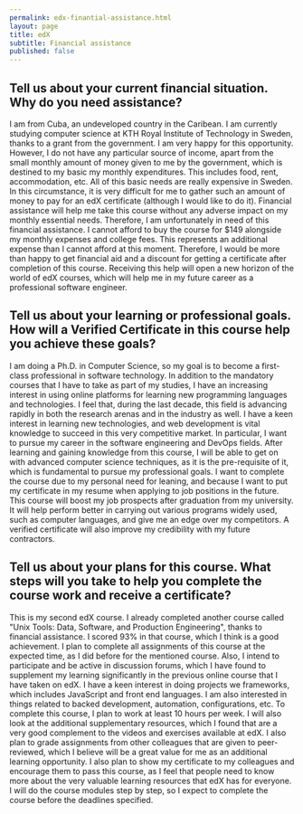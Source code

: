 ```yaml
---
permalink: edx-finantial-assistance.html
layout: page
title: edX
subtitle: Financial assistance
published: false
---
```


## Tell us about your current financial situation. Why do you need assistance? 

I am from Cuba, an undeveloped country in the Caribean. I am currently studying computer science at KTH Royal Institute of Technology in Sweden, thanks to a grant from the government. I am very happy for this opportunity. However, I do not have any particular source of income, apart from the small monthly amount of money given to me by the government, which is destined to my basic my monthly expenditures. This includes food, rent, accommodation, etc. All of this basic needs are really expensive in Sweden. In this circumstance, it is very difficult for me to gather such an amount of money to pay for an edX certificate (although I would like to do it). Financial assistance will help me take this course without any adverse impact on my monthly essential needs. Therefore, I am unfortunately in need of this financial assistance. I cannot afford to buy the course for $149 alongside my monthly expenses and college fees. This represents an additional expense than I cannot afford at this moment. Therefore, I would be more than happy to get financial aid and a discount for getting a certificate after completion of this course. Receiving this help will open a new horizon of the world of edX courses, which will help me in my future career as a professional software engineer.

## Tell us about your learning or professional goals. How will a Verified Certificate in this course help you achieve these goals?

I am doing a Ph.D. in Computer Science, so my goal is to become a first-class professional in software technology. In addition to the mandatory courses that I have to take as part of my studies, I have an increasing interest in using online platforms for learning new programming languages and technologies. I feel that, during the last decade, this field is advancing rapidly in both the research arenas and in the industry as well. I have a keen interest in learning new technologies, and web development is vital knowledge to succeed in this very competitive market. In particular, I want to pursue my career in the software engineering and DevOps fields. After learning and gaining knowledge from this course, I will be able to get on with advanced computer science techniques, as it is the pre-requisite of it, which is fundamental to pursue my professional goals. I want to complete the course due to my personal need for leaning, and because I want to put my certificate in my resume when applying to job positions in the future. This course will boost my job prospects after graduation from my university. It will help perform better in carrying out various programs widely used, such as computer languages, and give me an edge over my competitors. A verified certificate will also improve my credibility with my future contractors.

## Tell us about your plans for this course. What steps will you take to help you complete the course work and receive a certificate? 

This is my second edX course. I already completed another course called "Unix Tools: Data, Software, and Production Engineering", thanks to financial assistance. I scored 93% in that course, which I think is a good achievement. I plan to complete all assignments of this course at the expected time, as I did before for the mentioned course. Also, I intend to participate and be active in discussion forums, which I have found to supplement my learning significantly in the previous online course that I have taken on edX. I have a keen interest in doing projects we frameworks, which includes JavaScript and front end languages. I am also interested in things related to backed development, automation, configurations, etc. To complete this course, I plan to work at least 10 hours per week. I will also look at the additional supplementary resources, which I found that are a very good complement to the videos and exercises available at edX. I also plan to grade assignments from other colleagues that are given to peer-reviewed, which I believe will be a great value for me as an additional learning opportunity. I also plan to show my certificate to my colleagues and encourage them to pass this course, as I feel that people need to know more about the very valuable learning resources that edX has for everyone.  I will do the course modules step by step, so I expect to complete the course before the deadlines specified.

